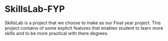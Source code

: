 # SkillsLab-FYP
SkillsLab is a project that we choose to make as our Final year project. This project contains of some explicit features that enables student to learn more skills and to be more practical with there degrees.
